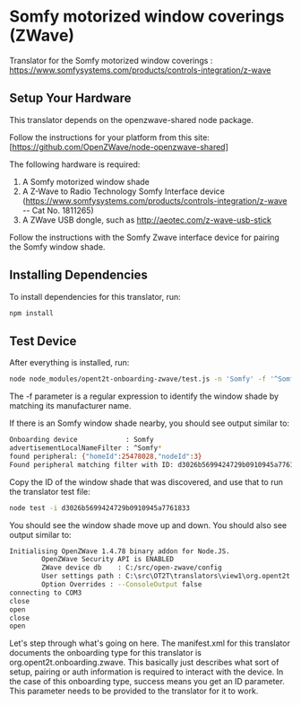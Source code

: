 # Somfy motorized window coverings (ZWave)

Translator for the Somfy motorized window coverings : https://www.somfysystems.com/products/controls-integration/z-wave

## Setup Your Hardware

This translator depends on the openzwave-shared node package. 

Follow the instructions for your platform from this site: [https://github.com/OpenZWave/node-openzwave-shared] 

  
The following hardware is required:

1. A Somfy motorized window shade
2. A Z-Wave to Radio Technology Somfy Interface device (https://www.somfysystems.com/products/controls-integration/z-wave -- Cat No. 1811265)
3. A ZWave USB dongle, such as http://aeotec.com/z-wave-usb-stick

Follow the instructions with the Somfy Zwave interface device for pairing the Somfy window shade.

## Installing Dependencies
To install dependencies for this translator, run:

```bash
npm install
```

## Test Device
After everything is installed, run:

```bash
node node_modules/opent2t-onboarding-zwave/test.js -n 'Somfy' -f '^Somfy*'
```

The -f parameter is a regular expression to identify the window shade by matching its manufacturer name.

If there is an Somfy window shade nearby, you should see output similar to:

```bash
Onboarding device            : Somfy
advertisementLocalNameFilter : ^Somfy*
found peripheral: {"homeId":25478028,"nodeId":3}
Found peripheral matching filter with ID: d3026b5699424729b0910945a7761833
```

Copy the ID of the window shade that was discovered, and use that to run the translator test file:

```bash
node test -i d3026b5699424729b0910945a7761833
```

You should see the window shade move up and down. You should also see output similar to:

```bash
Initialising OpenZWave 1.4.78 binary addon for Node.JS.
        OpenZWave Security API is ENABLED
        ZWave device db    : C:/src/open-zwave/config
        User settings path : C:\src\OT2T\translators\view1\org.opent2t.sample.windowshade.superpopular\Somfy\js\node_modules\openzwave-shared\build\Release/../../
        Option Overrides : --ConsoleOutput false
connecting to COM3
close
open
close
open
```

Let's step through what's going on here. The manifest.xml for this translator documents the onboarding type
for this translator is org.opent2t.onboarding.zwave. This basically just describes what sort of setup, pairing or
auth information is required to interact with the device. In the case of this onboarding type, success means you get
an ID parameter. This parameter needs to be provided to the translator for it to work.
